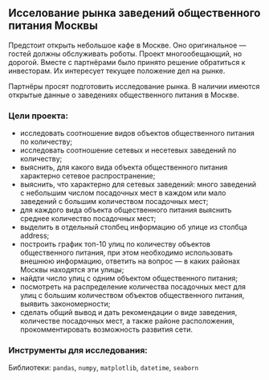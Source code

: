 ## Исселование рынка заведений общественного питания Москвы
 
Предстоит открыть небольшое кафе в Москве. Оно оригинальное — гостей должны обслуживать роботы. Проект многообещающий, но дорогой. Вместе с партнёрами было принято решение обратиться к инвесторам. Их интересует текущее положение дел на рынке. 

Партнёры просят подготовить исследование рынка. В наличии имеются открытые данные о заведениях общественного питания в Москве.

### Цели проекта:

- исследовать соотношение видов объектов общественного питания по количеству;
- исследовать соотношение сетевых и несетевых заведений по количеству;
- выяснить, для какого вида объекта общественного питания характерно сетевое распространение;
- выяснить, что характерно для сетевых заведений: много заведений с небольшим числом посадочных мест в каждом или мало заведений с большим количеством посадочных мест;
- для каждого вида объекта общественного питания выяснить среднее количество посадочных мест;
- выделить в отдельный столбец информацию об улице из столбца address;
- построить график топ-10 улиц по количеству объектов общественного питания, при этом необходимо использовать внешнюю информацию, ответить на вопрос — в каких районах Москвы находятся эти улицы;
- найдти число улиц с одним объектом общественного питания;
- посмотреть на распределение количества посадочных мест для улиц с большим количеством объектов общественного питания, выявить закономерности;
- сделать общий вывод и дать рекомендации о виде заведения, количестве посадочных мест, а также районе расположения, прокомментировать возможность развития сети.

### Инструменты для исследования:

Библиотеки: `pandas`, `numpy`, `matplotlib`, `datetime`, `seaborn`
